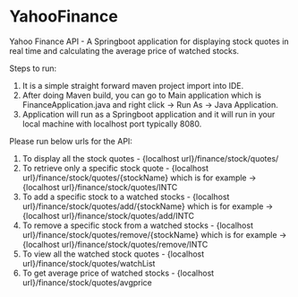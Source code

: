 # YahooFinance
Yahoo Finance API - A Springboot application for displaying stock quotes in real time and calculating the average price of watched stocks.

Steps to run:
1. It is a simple straight forward maven project import into IDE. 
2. After doing Maven build, you can go to Main application which is FinanceApplication.java and right click -> Run As -> Java Application.
3. Application will run as a Springboot application and it will run in your local machine with localhost port typically 8080.

Please run below urls for the API: 
1. To display all the stock quotes - {localhost url}/finance/stock/quotes/
2. To retrieve only a specific stock quote - {localhost url}/finance/stock/quotes/{stockName} which is for example -> {localhost url}/finance/stock/quotes/INTC
3. To add a specific stock to a watched stocks - {localhost url}/finance/stock/quotes/add/{stockName} which is for example -> {localhost url}/finance/stock/quotes/add/INTC
4. To remove a specific stock from a watched stocks - {localhost url}/finance/stock/quotes/remove/{stockName} which is for example -> {localhost url}/finance/stock/quotes/remove/INTC
5. To view all the watched stock quotes - {localhost url}/finance/stock/quotes/watchList
6. To get average price of watched stocks - {localhost url}/finance/stock/quotes/avgprice
